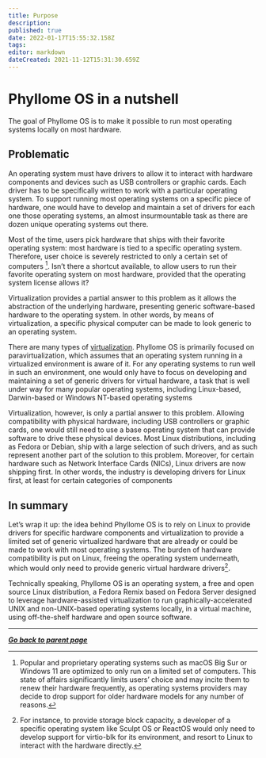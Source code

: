 ```yaml
---
title: Purpose
description: 
published: true
date: 2022-01-17T15:55:32.158Z
tags: 
editor: markdown
dateCreated: 2021-11-12T15:31:30.659Z
---
```


# Phyllome OS in a nutshell

The goal of Phyllome OS is to make it possible to run most operating systems locally on most hardware.

## Problematic

An operating system must have drivers to allow it to interact with hardware components and devices such as USB controllers or graphic cards. Each driver has to be specifically written to work with a particular operating system. To support running most operating systems on a specific piece of hardware, one would have to develop and maintain a set of drivers for each one those operating systems, an almost insurmountable task as there are dozen unique operating systems out there.

Most of the time, users pick hardware that ships with their favorite operating system: most hardware is tied to a specific operating system. Therefore, user choice is severely restricted to only a certain set of computers [^1]. Isn’t there a shortcut available, to allow users to run their favorite operating system on most hardware, provided that the operating system license allows it?

[^1]: Popular and proprietary operating systems such as macOS Big Sur or Windows 11 are optimized to only run on a  limited set of computers. This state of affairs significantly limits users’ choice and may incite them to renew their hardware frequently, as operating systems providers may decide to drop support for older hardware models for any number of reasons.

Virtualization provides a partial answer to this problem as it allows the abstraction of the underlying hardware, presenting generic software-based hardware to the operating system. In other words, by means of virtualization, a specific physical computer can be made to look generic to an operating system.

There are many types of [virtualization](virt/lexicon#virtualization). Phyllome OS is primarily focused on paravirtualization, which assumes that an operating system running in a virtualized environment is aware of it. For any operating systems to run well in such an environment, one would only have to focus on developing and maintaining a set of generic drivers for virtual hardware, a task that is well under way for many popular operating systems, including Linux-based, Darwin-based or Windows NT-based operating systems

Virtualization, however, is only a partial answer to this problem. Allowing compatibility with physical hardware, including USB controllers or graphic cards, one would still need to use a base operating system that can provide software to drive these  physical devices. Most Linux distributions, including as Fedora or Debian, ship with a large selection of such drivers, and as such represent another part of the solution to this problem. Moreover, for certain hardware such as Network Interface Cards (NICs), Linux drivers are now shipping first. In other words, the industry is developing drivers for Linux first, at least for certain categories of components

## In summary 

Let’s wrap it up: the idea behind Phyllome OS is to rely on Linux to provide drivers for specific hardware components and virtualization to provide a limited set of generic virtualized hardware that are already or could be made to work with most operating systems. The burden of hardware compatibility is put on Linux, freeing the operating system underneath, which would only need to provide generic virtual hardware drivers[^2].

[^2]: For instance, to provide storage block capacity, a developer of a specific operating system like Sculpt OS or ReactOS would only need to develop support for virtio-blk for its environment, and resort to Linux to interact with the hardware directly.

Technically speaking, Phyllome OS is an operating system, a free and open source Linux distribution, a Fedora Remix based on Fedora Server designed to leverage hardware-assisted virtualization to run graphically-accelerated UNIX and non-UNIX-based operating systems locally, in a virtual machine, using off-the-shelf hardware and open source software.


---

*[**Go back to parent page**](https://wiki.phyllo.me/phyllomeos)*